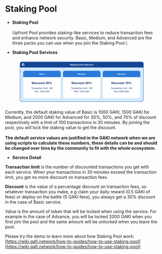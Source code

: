 # Staking Pool

* **Staking Pool**\
  \
  Upfront Pool provides staking-like services to reduce transaction fees and enhance network security. Basic, Medium, and Advanced are the three packs you can use when you join the Staking Pool.\

* **Staking Pool Services**

<figure><img src="../../../.gitbook/assets/Staking Pool.png" alt=""><figcaption></figcaption></figure>

Currently, the default staking value of Basic is 1000 GAKI, 1500 GAKI for Medium, and 2000 GAKI for Advanced for 30%, 50%, and 70% of discount respectively with a limit of 100 transactions in 30 minutes.  By joining the pool, you will lock the staking value to get the discount.\
\
**The default service values are justified in the GAKI network when we are using scripts to calculate these numbers, these details can be and should be changed over time by the community to fit with the whole ecosystem.**

* **Service Detail**

**Transaction limit** is the number of discounted transactions you get with each service. When your transactions in 30 minutes exceed the transaction limit, you get no more discount on transaction fees.

**Discount** is the value of a percentage discount on transaction fees, so whatever transaction you make, e.g claim your daily reward (0.5 GAKI of fees) or deploy on the battle (5 GAKI fees), you always get a 30% discount in the case of Basic service.

Value is the amount of token that will be locked when using the service. For example in the case of Advance, you will be locked 2000 GAKI when you first join the pool and the same amount will be unlocked when you leave the pool.

Please try the demo to learn more about how Staking Pool work: [https://wiki.gafi.network/how-to-guides/how-to-use-staking-pool](https://wiki.gafi.network/how-to-guides/how-to-use-staking-pool)
